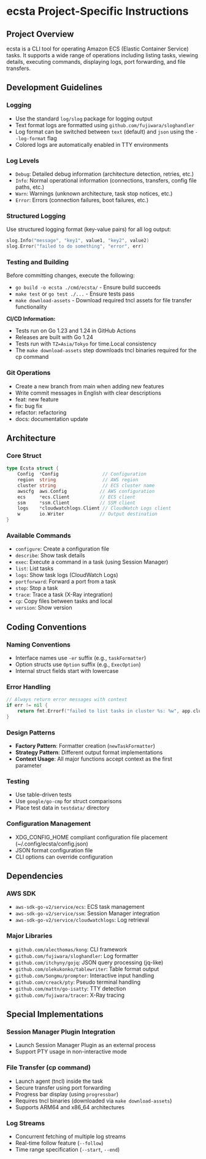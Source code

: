 # ecsta Project-Specific Instructions

## Project Overview
ecsta is a CLI tool for operating Amazon ECS (Elastic Container Service) tasks. It supports a wide range of operations including listing tasks, viewing details, executing commands, displaying logs, port forwarding, and file transfers.

## Development Guidelines

### Logging
- Use the standard `log/slog` package for logging output
- Text format logs are formatted using `github.com/fujiwara/sloghandler`
- Log format can be switched between `text` (default) and `json` using the `--log-format` flag
- Colored logs are automatically enabled in TTY environments

### Log Levels
- `Debug`: Detailed debug information (architecture detection, retries, etc.)
- `Info`: Normal operational information (connections, transfers, config file paths, etc.)
- `Warn`: Warnings (unknown architecture, task stop notices, etc.)
- `Error`: Errors (connection failures, boot failures, etc.)

### Structured Logging
Use structured logging format (key-value pairs) for all log output:
```go
slog.Info("message", "key1", value1, "key2", value2)
slog.Error("failed to do something", "error", err)
```

### Testing and Building
Before committing changes, execute the following:
- `go build -o ecsta ./cmd/ecsta/` - Ensure build succeeds
- `make test` or `go test ./...` - Ensure tests pass
- `make download-assets` - Download required tncl assets for file transfer functionality

**CI/CD Information:**
- Tests run on Go 1.23 and 1.24 in GitHub Actions
- Releases are built with Go 1.24
- Tests run with `TZ=Asia/Tokyo` for time.Local consistency
- The `make download-assets` step downloads tncl binaries required for the cp command

### Git Operations
- Create a new branch from main when adding new features
- Write commit messages in English with clear descriptions
- feat: new feature
- fix: bug fix
- refactor: refactoring
- docs: documentation update

## Architecture

### Core Struct
```go
type Ecsta struct {
    Config  *Config                // Configuration
    region  string                 // AWS region
    cluster string                 // ECS cluster name
    awscfg  aws.Config            // AWS configuration
    ecs     *ecs.Client           // ECS client
    ssm     *ssm.Client           // SSM client
    logs    *cloudwatchlogs.Client // CloudWatch Logs client
    w       io.Writer             // Output destination
}
```

### Available Commands
- `configure`: Create a configuration file
- `describe`: Show task details
- `exec`: Execute a command in a task (using Session Manager)
- `list`: List tasks
- `logs`: Show task logs (CloudWatch Logs)
- `portforward`: Forward a port from a task
- `stop`: Stop a task
- `trace`: Trace a task (X-Ray integration)
- `cp`: Copy files between tasks and local
- `version`: Show version

## Coding Conventions

### Naming Conventions
- Interface names use `-er` suffix (e.g., `taskFormatter`)
- Option structs use `Option` suffix (e.g., `ExecOption`)
- Internal struct fields start with lowercase

### Error Handling
```go
// Always return error messages with context
if err != nil {
    return fmt.Errorf("failed to list tasks in cluster %s: %w", app.cluster, err)
}
```

### Design Patterns
- **Factory Pattern**: Formatter creation (`newTaskFormatter`)
- **Strategy Pattern**: Different output format implementations
- **Context Usage**: All major functions accept context as the first parameter

### Testing
- Use table-driven tests
- Use `google/go-cmp` for struct comparisons
- Place test data in `testdata/` directory

### Configuration Management
- XDG_CONFIG_HOME compliant configuration file placement (~/.config/ecsta/config.json)
- JSON format configuration file
- CLI options can override configuration

## Dependencies

### AWS SDK
- `aws-sdk-go-v2/service/ecs`: ECS task management
- `aws-sdk-go-v2/service/ssm`: Session Manager integration
- `aws-sdk-go-v2/service/cloudwatchlogs`: Log retrieval

### Major Libraries
- `github.com/alecthomas/kong`: CLI framework
- `github.com/fujiwara/sloghandler`: Log formatter
- `github.com/itchyny/gojq`: JSON query processing (jq-like)
- `github.com/olekukonko/tablewriter`: Table format output
- `github.com/Songmu/prompter`: Interactive input handling
- `github.com/creack/pty`: Pseudo terminal handling
- `github.com/mattn/go-isatty`: TTY detection
- `github.com/fujiwara/tracer`: X-Ray tracing

## Special Implementations

### Session Manager Plugin Integration
- Launch Session Manager Plugin as an external process
- Support PTY usage in non-interactive mode

### File Transfer (cp command)
- Launch agent (tncl) inside the task
- Secure transfer using port forwarding
- Progress bar display (using `progressbar`)
- Requires tncl binaries (downloaded via `make download-assets`)
- Supports ARM64 and x86_64 architectures

### Log Streams
- Concurrent fetching of multiple log streams
- Real-time follow feature (`--follow`)
- Time range specification (`--start`, `--end`)